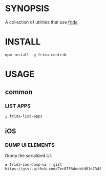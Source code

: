# SYNOPSIS

A collection of utilities that use [frida](http://www.frida.re/)

# INSTALL

```
npm install -g frida-contrib
```

# USAGE

## common

### LIST APPS

```
± frida-list-apps
```

## iOS

### DUMP UI ELEMENTS
Dump the serialized UI.

```shell
± frida-ios-dump-ui | gist
https://gist.github.com/7ec87584eebfd81e734f
```


